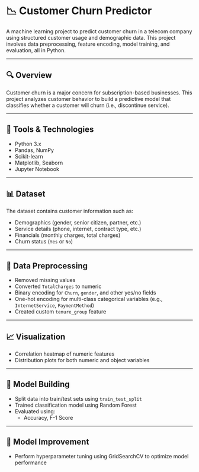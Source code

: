 # 📉 Customer Churn Predictor

A machine learning project to predict customer churn in a telecom company using structured customer usage and demographic data. This project involves data preprocessing, feature encoding, model training, and evaluation, all in Python.

---

## 🔍 Overview

Customer churn is a major concern for subscription-based businesses. This project analyzes customer behavior to build a predictive model that classifies whether a customer will churn (i.e., discontinue service).

---

## 🧰 Tools & Technologies

- Python 3.x
- Pandas, NumPy
- Scikit-learn
- Matplotlib, Seaborn
- Jupyter Notebook

---


## 📊 Dataset

The dataset contains customer information such as:
- Demographics (gender, senior citizen, partner, etc.)
- Service details (phone, internet, contract type, etc.)
- Financials (monthly charges, total charges)
- Churn status (`Yes` or `No`)

---

## 🧹 Data Preprocessing

- Removed missing values
- Converted `TotalCharges` to numeric
- Binary encoding for `Churn`, `gender`, and other yes/no fields
- One-hot encoding for multi-class categorical variables (e.g., `InternetService`, `PaymentMethod`)
- Created custom `tenure_group` feature

---

## 📈 Visualization

- Correlation heatmap of numeric features
- Distribution plots for both numeric and object variables

---

## 🧠 Model Building

- Split data into train/test sets using `train_test_split`
- Trained classification model using Random Forest
- Evaluated using:
  - Accuracy, F-1 Score

---

## 🎯 Model Improvement

- Perform hyperparameter tuning using GridSearchCV to optimize model performance

